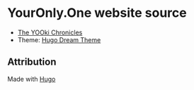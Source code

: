 # YourOnly.One website source

* [The YOOki Chronicles](https://YourOnly.One/yuki/)
* Theme: [Hugo Dream Theme](https://github.com/g1eny0ung/hugo-theme-dream)

## Attribution
Made with [Hugo](https://gohugo.io)
